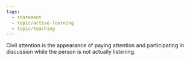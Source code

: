 ```yaml
---
tags:
  - statement
  - topic/active-learning
  - topic/teaching
---
```

Civil attention is the appearance of paying attention and participating in discussion while the person is not actually listening.